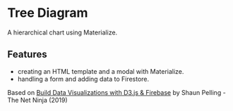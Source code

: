 # Tree Diagram

A hierarchical chart using Materialize.

<!-- <p align="center">
        <img src="screenshot.png">
</p> -->

## Features

- creating an HTML template and a modal with Materialize.
- handling a form and adding data to Firestore.

Based on [Build Data Visualizations with D3.js & Firebase](https://www.udemy.com/course/build-data-uis-with-d3-firebase/) by Shaun Pelling - The Net Ninja (2019)
